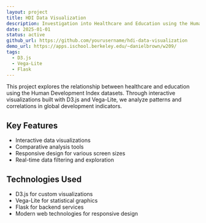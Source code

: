 ```yaml
---
layout: project
title: HDI Data Visualization
description: Investigation into Healthcare and Education using the Human Development Index Datasets
date: 2025-01-01
status: active
github_url: https://github.com/yourusername/hdi-data-visualization
demo_url: https://apps.ischool.berkeley.edu/~danielbrown/w209/
tags:
  - D3.js
  - Vega-Lite
  - Flask
---
```


This project explores the relationship between healthcare and education using the Human Development Index datasets. Through interactive visualizations built with D3.js and Vega-Lite, we analyze patterns and correlations in global development indicators.

## Key Features

- Interactive data visualizations
- Comparative analysis tools
- Responsive design for various screen sizes
- Real-time data filtering and exploration

## Technologies Used

- D3.js for custom visualizations
- Vega-Lite for statistical graphics
- Flask for backend services
- Modern web technologies for responsive design 